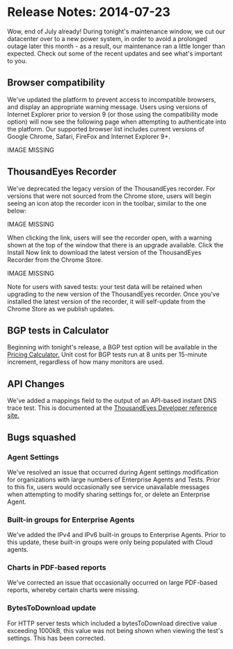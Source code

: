# Release Notes: 2014-07-23

Wow, end of July already! During tonight's maintenance window, we cut our datacenter over to a new power system, in order to avoid a prolonged outage later this month - as a result, our maintenance ran a little longer than expected.  Check out some of the recent updates and see what's important to you.  

## Browser compatibility

We've updated the platform to prevent access to incompatible browsers, and display an appropriate warning message. Users using versions of Internet Explorer prior to version 9 \(or those using the compatibility mode option\) will now see the following page when attempting to authenticate into the platform. Our supported browser list includes current versions of Google Chrome, Safari, FireFox and Internet Explorer 9+.

IMAGE MISSING

## ThousandEyes Recorder 

We've deprecated the legacy version of the ThousandEyes recorder.  For versions that were not sourced from the Chrome store, users will begin seeing an icon atop the recorder icon in the toolbar, similar to the one below:

IMAGE MISSING

When clicking the link, users will see the recorder open, with a warning shown at the top of the window that there is an upgrade available.  Click the Install Now link to download the latest version of the ThousandEyes Recorder from the Chrome Store.  

IMAGE MISSING

Note for users with saved tests: your test data will be retained when upgrading to the new version of the ThousandEyes recorder.  Once you've installed the latest version of the recorder, it will self-update from the Chrome Store as we publish updates.

## BGP tests in Calculator

Beginning with tonight's release, a BGP test option will be available in the [Pricing Calculator.](https://app.thousandeyes.com/calculator)  Unit cost for BGP tests run at 8 units per 15-minute increment, regardless of how many monitors are used.

## API Changes

We've added a mappings field to the output of an API-based instant DNS trace test.  This is documented at the [ThousandEyes Developer reference site.](http://developer.thousandeyes.com/#/changesummary)

## Bugs squashed

### Agent Settings

We've resolved an issue that occurred during Agent settings modification for organizations with large numbers of Enterprise Agents and Tests. Prior to this fix, users would occasionally see service unavailable messages when attempting to modify sharing settings for, or delete an Enterprise Agent.

### Built-in groups for Enterprise Agents

We've added the IPv4 and IPv6 built-in groups to Enterprise Agents.  Prior to this update, these built-in groups were only being populated with Cloud agents.

### Charts in PDF-based reports

We've corrected an issue that occasionally occurred on large PDF-based reports, whereby certain charts were missing.

### BytesToDownload update

For HTTP server tests which included a bytesToDownload directive value exceeding 1000kB, this value was not being shown when viewing the test's settings. This has been corrected.

